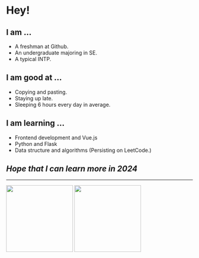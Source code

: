# Hey!

## I am ...

- A freshman at Github.
- An undergraduate majoring in SE.
- A typical INTP.

## I am good at ...

- Copying and pasting.
- Staying up late.
- Sleeping 6 hours every day in average.

## I am learning ...

- Frontend development and Vue.js
- Python and Flask
- Data structure and algorithms \(Persisting on LeetCode.\)

## *Hope that I can learn more in 2024*

---

<p>
  <img height="180em" src="https://github-readme-stats.vercel.app/api?username=C-256&show_icons=true&count_private=true" />
  <img height="180em" src="https://github-readme-stats.vercel.app/api/top-langs/?username=C-256&layout=compact" />
</p>
